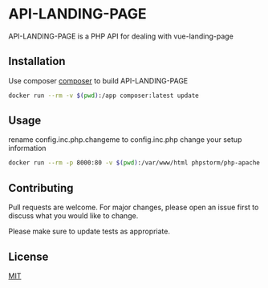 # API-LANDING-PAGE

API-LANDING-PAGE is a PHP API for dealing with vue-landing-page

## Installation

Use composer [composer](https://getcomposer.org/) to build API-LANDING-PAGE

```bash
docker run --rm -v $(pwd):/app composer:latest update
```

## Usage

rename config.inc.php.changeme to config.inc.php
change your setup information

```bash
docker run --rm -p 8000:80 -v $(pwd):/var/www/html phpstorm/php-apache:7.4-xdebug2.9 /bin/bash -c 'a2enmod rewrite; apache2-foreground'
```

## Contributing

Pull requests are welcome. For major changes, please open an issue first to discuss what you would like to change.

Please make sure to update tests as appropriate.

## License

[MIT](https://choosealicense.com/licenses/mit/)
